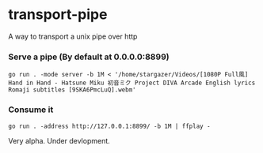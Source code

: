 # transport-pipe

A way to transport a unix pipe over http

### Serve a pipe (By default at 0.0.0.0:8899)
```
go run . -mode server -b 1M < '/home/stargazer/Videos/[1080P Full風] Hand in Hand - Hatsune Miku 初音ミク Project DIVA Arcade English lyrics Romaji subtitles [9SKA6PmcLuQ].webm'
```

### Consume it
```
go run . -address http://127.0.0.1:8899/ -b 1M | ffplay -
```

Very alpha. Under devlopment.
